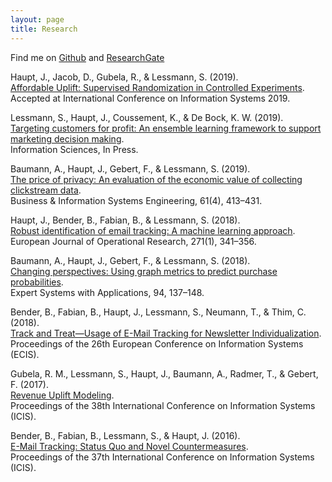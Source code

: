 ```yaml
---
layout: page
title: Research
---
```


Find me on [Github](https://github.com/johaupt/) and [ResearchGate](https://www.researchgate.net/profile/Johannes_Haupt)


Haupt, J., Jacob, D., Gubela, R., & Lessmann, S. (2019).     
[Affordable Uplift: Supervised Randomization in Controlled Experiments](http://arxiv.org/abs/1910.00393).     
Accepted at International Conference on Information Systems 2019.

Lessmann, S., Haupt, J., Coussement, K., & De Bock, K. W. (2019).     
[Targeting customers for profit: An ensemble learning framework to support marketing decision making](https://doi.org/10.1016/j.ins.2019.05.027).     
Information Sciences, In Press. 

Baumann, A., Haupt, J., Gebert, F., & Lessmann, S. (2019).     
[The price of privacy: An evaluation of the economic value of collecting clickstream data](https://doi.org/10.1007/s12599-018-0528-2).     
Business & Information Systems Engineering, 61(4), 413–431. 

Haupt, J., Bender, B., Fabian, B., & Lessmann, S. (2018).    
[Robust identification of email tracking: A machine learning approach](https://doi.org/10.1016/j.ejor.2018.05.018).    
European Journal of Operational Research, 271(1), 341–356. 

Baumann, A., Haupt, J., Gebert, F., & Lessmann, S. (2018).    
[Changing perspectives: Using graph metrics to predict purchase probabilities](https://doi.org/10.1016/j.eswa.2017.10.046).    
Expert Systems with Applications, 94, 137–148. 

Bender, B., Fabian, B., Haupt, J., Lessmann, S., Neumann, T., & Thim, C. (2018).    
[Track and Treat—Usage of E-Mail Tracking for Newsletter Individualization](https://aisel.aisnet.org/ecis2018_rp/59/).    
Proceedings of the 26th European Conference on Information Systems (ECIS). 

Gubela, R. M., Lessmann, S., Haupt, J., Baumann, A., Radmer, T., & Gebert, F. (2017).    
[Revenue Uplift Modeling](https://aisel.aisnet.org/icis2017/DataScience/Presentations/24/).    
Proceedings of the 38th International Conference on Information Systems (ICIS). 

Bender, B., Fabian, B., Lessmann, S., & Haupt, J. (2016).    
[E-Mail Tracking: Status Quo and Novel Countermeasures](https://aisel.aisnet.org/icis2016/ISSecurity/Presentations/13/).    
Proceedings of the 37th International Conference on Information Systems (ICIS). 
